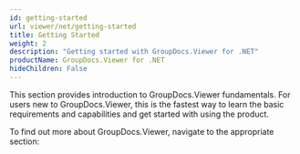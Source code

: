 ```yaml
---
id: getting-started
url: viewer/net/getting-started
title: Getting Started
weight: 2
description: "Getting started with GroupDocs.Viewer for .NET"
productName: GroupDocs.Viewer for .NET
hideChildren: False
---
```


This section provides introduction to GroupDocs.Viewer fundamentals. For users new to GroupDocs.Viewer, this is the fastest way to learn the basic requirements and capabilities and get started with using the product.

To find out more about GroupDocs.Viewer, navigate to the appropriate section:
